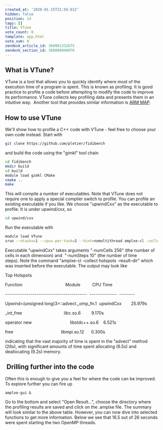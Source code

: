 ```yaml
---
created_at: '2020-01-15T21:56:01Z'
hidden: false
position: 14
tags: []
title: VTune
vote_count: 0
template: app.html
vote_sum: 0
zendesk_article_id: 360001332675
zendesk_section_id: 360000040076
---
```


## What is VTune?

VTune is a tool that allows you to quickly identify where most of the
execution time of a program is spent. This is known as profiling. It is
good practice to profile a code before attempting to modify the code to
improve its performance. VTune collects key profiling data and presents
them in an intuitive way.  Another tool that provides similar
information is [ARM
MAP](../../Scientific_Computing/Profiling_and_Debugging/Profiler-ARM_MAP.md).

## How to use VTune

We'll show how to profile a C++ code with VTune - feel free to choose
your own code instead. Start with 

``` sh
git clone https://github.com/pletzer/fidibench
```

and build the code using the "gimkl" tool chain

``` sh
cd fidibench
mkdir build
cd build
module load gimkl CMake
cmake ..
make
```

This will compile a number of executables. Note that VTune does not
require one to apply a special compiler switch to profile. You can
profile an existing executable if you like. We choose "upwindCxx" as the
executable to profile. It is under upwind/cxx, so

``` sh
cd upwind/cxx
```

Run the executable with

``` sh
module load VTune
srun --ntasks=1 --cpus-per-task=2 --hint=nomultithread amplxe-cl -collect hotspots -result-dir vtune-res ./upwindCxx -numCells 256 -numSteps 10
```

Executable "upwindCxx" takes arguments "-numCells 256" (the number of
cells in each dimension) and  "-numSteps 10" (the number of time
steps). Note the command "amplxe-cl -collect hotspots -result-dir" which
was inserted before the executable. The output may look like

Top Hotspots

Function                                    Module          CPU Time

------------------------------------------  --------------  --------

Upwind&lt;(unsigned long)3&gt;::advect.\_omp\_fn.1  upwindCxx       
25.979s

\_int\_free                                   libc.so.6         9.170s

operator new                                libstdc++.so.6    6.521s

free                                        libmpi.so.12      0.300s

indicating that the vast majority of time is spent in the "advect"
method (26s), with significant amounts of time spent allocating (6.5s)
and deallocating (9.2s) memory.

##  Drilling further into the code

Often this is enough to give you a feel for where the code can be
improved. To explore further you can fire up

``` sl
amplxe-gui &
```

Go to the bottom and select "Open Result...", choose the directory where
the profiling results are saved and click on the .amplxe file. The
summary will look similar to the above table. However, you can now dive
into selected functions to get more information. Below we see that 16.5
out of 26 seconds were spent starting the two OpenMP threads.
